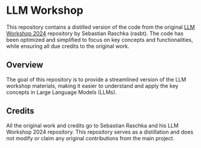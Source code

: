 # LLM Workshop

This repository contains a distilled version of the code from the original [LLM Workshop 2024](https://github.com/rasbt/LLM-workshop-2024/tree/main) repository by Sebastian Raschka (rasbt). The code has been optimized and simplified to focus on key concepts and functionalities, while ensuring all due credits to the original work.

## Overview

The goal of this repository is to provide a streamlined version of the LLM workshop materials, making it easier to understand and apply the key concepts in Large Language Models (LLMs).

## Credits

All the original work and credits go to Sebastian Raschka and his LLM Workshop 2024 repository. This repository serves as a distillation and does not modify or claim any original contributions from the main project.
